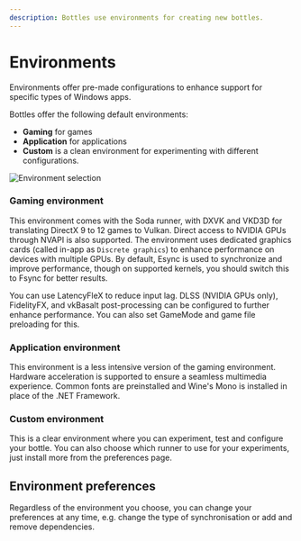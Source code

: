 ```yaml
---
description: Bottles use environments for creating new bottles.
---
```

# Environments

Environments offer pre-made configurations to enhance support for specific types of Windows apps.

Bottles offer the following default environments:

* **Gaming** for games
* **Application** for applications
* **Custom** is a clean environment for experimenting with different configurations.

![Environment selection](<../.gitbook/assets/getting_started/environments/Custom.png>)

### Gaming environment

This environment comes with the Soda runner, with DXVK and VKD3D for translating DirectX 9 to 12 games to Vulkan. Direct access to NVIDIA GPUs through NVAPI is also supported. The environment uses dedicated graphics cards (called in-app as `Discrete graphics`) to enhance performance on devices with multiple GPUs. By default, Esync is used to synchronize and improve performance, though on supported kernels, you should switch this to Fsync for better results.

You can use LatencyFleX to reduce input lag. DLSS (NVIDIA GPUs only), FidelityFX, and vkBasalt post-processing can be configured to further enhance performance. You can also set GameMode and game file preloading for this.

### Application environment

This environment is a less intensive version of the gaming environment. Hardware acceleration is supported to ensure a seamless multimedia experience. Common fonts are preinstalled and Wine's Mono is installed in place of the .NET Framework.

### Custom environment

This is a clear environment where you can experiment, test and configure your bottle. You can also choose which runner to use for your experiments, just install more from the preferences page.

## Environment preferences

Regardless of the environment you choose, you can change your preferences at any time, e.g. change the type of synchronisation or add and remove dependencies.